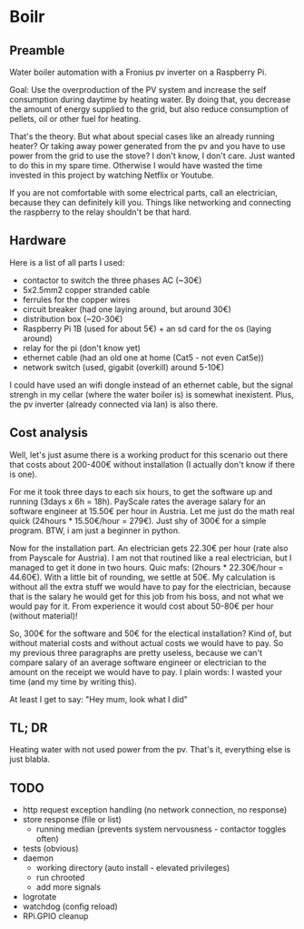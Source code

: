 # Boilr

## Preamble

Water boiler automation with a Fronius pv inverter on a Raspberry Pi.

Goal: Use the overproduction of the PV system and increase the self consumption during daytime by heating water. By doing that, you decrease the amount of energy supplied to the grid, but also reduce consumption of pellets, oil or other fuel for heating.

That's the theory. But what about special cases like an already running heater? Or taking away power generated from the pv and you have to use power from the grid to use the stove?
I don't know, I don't care. Just wanted to do this in my spare time. Otherwise I would have wasted the time invested in this project by watching Netflix or Youtube.

If you are not comfortable with some electrical parts, call an electrician, because they can definitely kill you. Things like networking and connecting the raspberry to the relay shouldn't be that hard.

## Hardware

Here is a list of all parts I used:

- contactor to switch the three phases AC (~30€)
- 5x2.5mm2 copper stranded cable
- ferrules for the copper wires
- circuit breaker (had one laying around, but around 30€)
- distribution box (~20-30€)
- Raspberry Pi 1B (used for about 5€) + an sd card for the os (laying around)
- relay for the pi (don't know yet)
- ethernet cable (had an old one at home (Cat5 - not even Cat5e))
- network switch (used, gigabit (overkill) around 5-10€)

I could have used an wifi dongle instead of an ethernet cable, but the signal strengh in my cellar (where the water boiler is) is somewhat inexistent. Plus, the pv inverter (already connected via lan) is also there.

## Cost analysis

Well, let's just asume there is a working product for this scenario out there that costs about 200-400€ without installation (I actually don't know if there is one).

For me it took three days to each six hours, to get the software up and running (3days x 6h = 18h). PayScale rates the average salary for an software engineer at 15.50€ per hour in Austria. Let me just do the math real quick (24hours * 15.50€/hour = 279€). Just shy of 300€ for a simple program. BTW, i am just a beginner in python.

Now for the installation part. An electrician gets 22.30€ per hour (rate also from Payscale for Austria). I am not that routined like a real electrician, but I managed to get it done in two hours. Quic mafs: (2hours * 22.30€/hour = 44.60€). With a little bit of rounding, we settle at 50€. My calculation is without all the extra stuff we would have to pay for the electrician, because that is the salary he would get for this job from his boss, and not what we would pay for it. From experience it would cost about 50-80€ per hour (without material)!

So, 300€ for the software and 50€ for the electical installation? Kind of, but without material costs and without actual costs we would have to pay. So my previous three paragraphs are pretty useless, because we can't compare salary of an average software engineer or electrician to the amount on the receipt we would have to pay. I plain words: I wasted your time (and my time by writing this).

At least I get to say: "Hey mum, look what I did"

## TL; DR

Heating water with not used power from the pv. That's it, everything else is just blabla.

## TODO

- http request exception handling (no network connection, no response)
- store response (file or list)
  - running median (prevents system nervousness - contactor toggles often)
- tests (obvious)
- daemon
  - working directory (auto install - elevated privileges)
  - run chrooted
  - add more signals
- logrotate
- watchdog (config reload)
- RPi.GPIO cleanup
